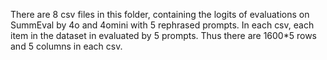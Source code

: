 There are 8 csv files in this folder, containing the logits of evaluations on SummEval by 4o and 4omini with 5 rephrased prompts. 
In each csv, each item in the dataset in evaluated by 5 prompts. Thus there are 1600*5 rows and 5 columns in each csv. 